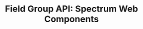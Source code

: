 ---
layout: api.njk
title: 'Field Group API: Spectrum Web Components'
displayName: Field Group
componentName: field-group
componentHeading: sp-field-group
tags:
  - component-api
---